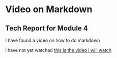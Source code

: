 # Video on Markdown
## Tech Report for Module 4

I have found a video on how to do markdown

i have not yet watched
[this is the video i will watch](https://www.youtube.com/watch?v=qhoXn4bIE1s)
